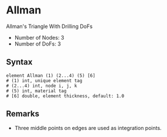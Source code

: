 # Allman

Allman's Triangle With Drilling DoFs

* Number of Nodes: 3
* Number of DoFs: 3

## Syntax

```
element Allman (1) (2...4) (5) [6]
# (1) int, unique element tag
# (2...4) int, node i, j, k
# (5) int, material tag
# [6] double, element thickness, default: 1.0
```

## Remarks

* Three middle points on edges are used as integration points.
